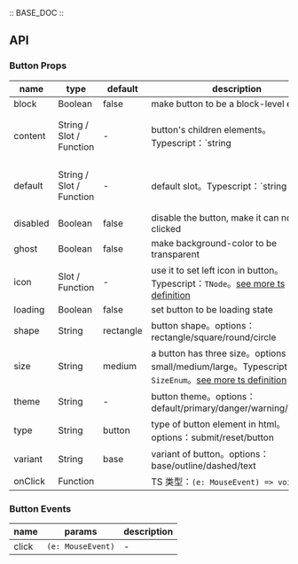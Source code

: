 :: BASE_DOC ::

## API
### Button Props

name | type | default | description | required
-- | -- | -- | -- | --
block | Boolean | false | make button to be a block-level element | N
content | String / Slot / Function | - | button's children elements。Typescript：`string | TNode`。[see more ts definition](https://github.com/Tencent/tdesign-vue/blob/develop/src/common.ts) | N
default | String / Slot / Function | - | default slot。Typescript：`string | TNode`。[see more ts definition](https://github.com/Tencent/tdesign-vue/blob/develop/src/common.ts) | N
disabled | Boolean | false | disable the button, make it can not be clicked | N
ghost | Boolean | false | make background-color to be transparent | N
icon | Slot / Function | - | use it to set left icon in button。Typescript：`TNode`。[see more ts definition](https://github.com/Tencent/tdesign-vue/blob/develop/src/common.ts) | N
loading | Boolean | false | set button to be loading state | N
shape | String | rectangle | button shape。options：rectangle/square/round/circle | N
size | String | medium | a button has three size。options：small/medium/large。Typescript：`SizeEnum`。[see more ts definition](https://github.com/Tencent/tdesign-vue/blob/develop/src/common.ts) | N
theme | String | - | button theme。options：default/primary/danger/warning/success | N
type | String | button | type of button element in html。options：submit/reset/button | N
variant | String | base | variant of button。options：base/outline/dashed/text | N
onClick | Function |  | TS 类型：`(e: MouseEvent) => void`<br/> | N

### Button Events

name | params | description
-- | -- | --
click | `(e: MouseEvent)` | \-
